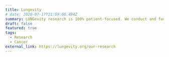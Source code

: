 ```yaml
---
title: Lungevity
# date: 2020-07-17T21:59:00.494Z
summary: LUNGevity research is 100% patient-focused. We conduct and fund research that has potential to revolutionize outcomes for those diagnosed with lung cancer. With our strategic approach to translational research in two priority areas—finding lung cancer early and treating it more effectively—our research speeds breakthroughs to patients so people can live longer and better lives.
draft: false
featured: true
tags:
  - Research
  - Cancer
external_link: https://lungevity.org/our-research
---
```

